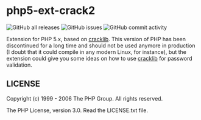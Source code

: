 # php5-ext-crack2

![GitHub all releases](https://img.shields.io/github/downloads/rgglez/php5-ext-crack2/total) 
![GitHub issues](https://img.shields.io/github/issues/rgglez/php5-ext-crack2) 
![GitHub commit activity](https://img.shields.io/github/commit-activity/y/rgglez/php5-ext-crack2)

Extension for PHP 5.x, based on [cracklib](https://github.com/cracklib/cracklib). This 
version of PHP has been discontinued for a long time and should not be used anymore 
in production (I doubt that it could compile in any modern Linux, for instance), 
but the extension could give you some ideas on how to use 
[cracklib](https://www.linuxfromscratch.org/blfs/view/svn/postlfs/cracklib.html)
for password validation.

## LICENSE

Copyright (c) 1999 - 2006 The PHP Group. All rights reserved.

The PHP License, version 3.0. Read the LICENSE.txt file.
